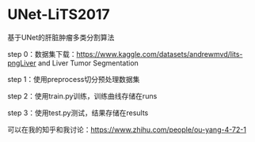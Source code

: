 # UNet-LiTS2017
基于UNet的肝脏肿瘤多类分割算法

step 0：数据集下载：https://www.kaggle.com/datasets/andrewmvd/lits-pngLiver and Liver Tumor Segmentation

step 1：使用preprocess切分预处理数据集

step 2：使用train.py训练，训练曲线存储在runs

step 3：使用test.py测试，结果存储在results

可以在我的知乎和我讨论：https://www.zhihu.com/people/ou-yang-4-72-1

